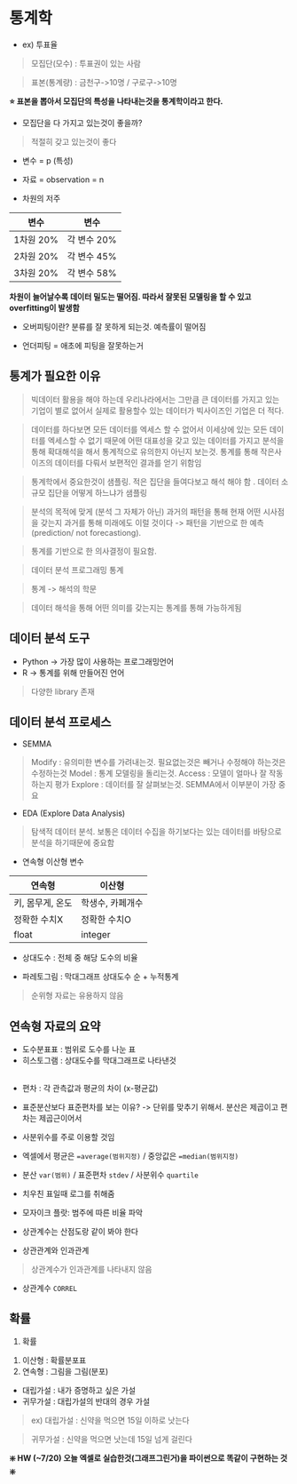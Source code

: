 # 통계학

* ex) 투표율
> 모집단(모수) : 투표권이 있는 사람

> 표본(통계량) : 금천구->10명 / 구로구->10명

**:star: 표본을 뽑아서 모집단의 특성을 나타내는것을 통계학이라고 한다.**


* 모집단을 다 가지고 있는것이 좋을까?
> 적절히 갖고 있는것이 좋다

* 변수  = p (특성)
* 자료 = observation = n

* 차원의 저주

변수 | 변수
---- | ----
1차원 20% | 각 변수 20%
2차원 20% | 각 변수 45%
3차원 20% | 각 변수 58%

**차원이 늘어날수록 데이터 밀도는 떨어짐. 따라서 잘못된 모델링을 할 수 있고 overfitting이 발생함**

* 오버피팅이란? 분류를 잘 못하게 되는것. 예측률이 떨어짐

* 언더피팅 = 애초에 피팅을 잘못하는거

## 통계가 필요한 이유
> 빅데이터 활용을 해야 하는데 우리나라에서는 그만큼 큰 데이터를 가지고 있는 기업이 별로 없어서 실제로 활용할수 있는 데이터가 빅사이즈인 기업은 더 적다. 

> 데이터를 하다보면 모든 데이터를 엑세스 할 수 없어서 이세상에 있는 모든 데이터를 엑세스할 수 없기 때문에 어떤 대표성을 갖고 있는 데이터를 가지고 분석을 통해 확대해석을 해서 통계적으로 유의한지 아닌지 보는것. 통계를 통해 작은사이즈의 데이터를 다뤄서 보편적인 결과를 얻기 위함임

> 통계학에서 중요한것이 샘플링. 적은 집단을 들여다보고 해석 해야 함 . 데이터 소규모 집단을 어떻게 하느냐가 샘플링

> 분석의 목적에 맞게 (분석 그 자체가 아닌) 과거의 패턴을 통해 현재 어떤 시사점을 갖는지 과거를 통해 미래에도 이럴 것이다 -> 패턴을 기반으로 한 예측(prediction/ not forecastiong).

> 통계를 기반으로 한 의사결정이 필요함. 

> 데이터 분석 프로그래밍 통계

> 통계 -> 해석의 학문

> 데이터 해석을 통해 어떤 의미를 갖는지는 통계를 통해 가능하게됨




## 데이터 분석 도구
* Python -> 가장 많이 사용하는 프로그래밍언어
* R -> 통계를 위해 만들어진 언어 
> 다양한 library 존재

## 데이터 분석 프로세스
* SEMMA 
> Modify : 유의미한 변수를 가려내는것. 필요없는것은 빼거나 수정해야 하는것은 수정하는것
> Model : 통계 모델링을 돌리는것. 
> Access : 모델이 얼마나 잘 작동하는지 평가
> Explore : 데이터를 잘 살펴보는것. SEMMA에서 이부분이 가장 중요

* EDA (Explore Data Analysis)
> 탐색적 데이터 분석. 
> 보통은 데이터 수집을 하기보다는 있는 데이터를 바탕으로 분석을 하기때문에 중요함

* 연속형 이산형 변수

연속형 | 이산형
----- | -----
키, 몸무게, 온도 | 학생수, 카페개수
정확한 수치X | 정확한 수치O
float | integer

* 상대도수 : 전체 중 해당 도수의 비율

* 파레토그림 : 막대그래프 상대도수 순 + 누적통계
> 순위형 자료는 유용하지 않음

## 연속형 자료의 요약
* 도수분표표 : 범위로 도수를 나눈 표
* 히스토그램 : 상대도수를 막대그래프로 나타낸것

##
* 편차 :  각 관측값과 평균의 차이 (x-평균값)
* 표준분산보다 표준편차를 보는 이유? -> 단위를 맞추기 위해서. 분산은 제곱이고 편차는 제곱근이어서 
* 사분위수를 주로 이용할 것임
* 엑셀에서 평균은 `=average(범위지정)` / 중앙값은 `=median(범위지정)`
* 분산 `var(범위)` / 표준편차 `stdev` / 사분위수 `quartile`
* 치우친 표일때 로그를 취해줌

* 모자이크 플랏: 범주에 따른 비율 파악
* 상관계수는 산점도랑 같이 봐야 한다

* 상관관계와 인과관계
> 상관계수가 인과관계를 나타내지 않음
* 상관계수 `CORREL`

## 확률
1. 확률
 1) 이산형 : 확률분포표 
 2) 연속형 : 그림을 그림(분포)
 

* 대립가설 : 내가 증명하고 싶은 가설
* 귀무가설 :  대립가설의 반대의 경우 가설
> ex) 대립가설 : 신약을 먹으면 15일 이하로 낫는다

> 귀무가설 : 신약을 먹으면 낫는데 15일 넘게 걸린다

**:sparkle: HW (~7/20) 오늘 엑셀로 실습한것(그래프그린거)을 파이썬으로 똑같이 구현하는 것 :sparkle:**
 
 
 
 
